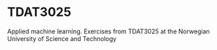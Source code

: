 # TDAT3025
Applied machine learning. Exercises from TDAT3025 at the Norwegian University of Science and Technology
